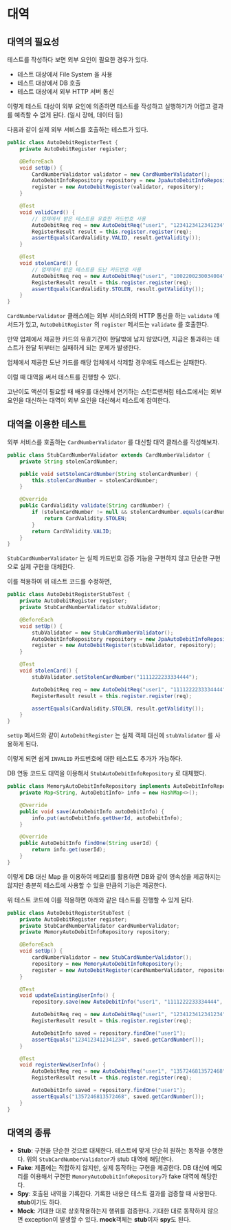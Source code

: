 # 대역

## 대역의 필요성

테스트를 작성하다 보면 외부 요인이 필요한 경우가 있다.

- 테스트 대상에서 File System 을 사용
- 테스트 대상에서 DB 호출
- 테스트 대상에서 외부 HTTP 서버 통신

이렇게 테스트 대상이 외부 요인에 의존하면 테스트를 작성하고 실행하기가 어렵고 결과를 예측할 수 없게 된다. (일시 장애, 데이터 등)

다음과 같이 실제 외부 서비스를 호출하는 테스트가 있다.

```java
public class AutoDebitRegisterTest {
    private AutoDebitRegister register;

    @BeforeEach
    void setUp() {
        CardNumberValidator validator = new CardNumberValidator();
        AutoDebitInfoRepository repository = new JpaAutoDebitInfoRepository();
        register = new AutoDebitRegister(validator, repository);
    }

    @Test
    void validCard() {
        // 업체에서 받은 테스트용 유효한 카드번호 사용
        AutoDebitReq req = new AutoDebitReq("user1", "1234123412341234");
        RegisterResult result = this.register.register(req);
        assertEquals(CardValidity.VALID, result.getValidity());
    }

    @Test
    void stolenCard() {
        // 업체에서 받은 테스트용 도난 카드번호 사용
        AutoDebitReq req = new AutoDebitReq("user1", "1002200230034004");
        RegisterResult result = this.register.register(req);
        assertEquals(CardValidity.STOLEN, result.getValidity());
    }
}
```

`CardNumberValidator` 클래스에는 외부 서비스와의 HTTP 통신을 하는 `validate` 메서드가 있고, `AutoDebitRegister` 의 `register` 메서드는 `validate` 를 호출한다.

만약 업체에서 제공한 카드의 유효기간이 한달밖에 남지 않았다면, 지금은 통과하는 테스트가 한달 뒤부터는 실패하게 되는 문제가 발생한다.

업체에서 제공한 도난 카드를 해당 업체에서 삭제할 경우에도 테스트는 실패한다.

이럴 때 대역을 써서 테스트를 진행할 수 있다.

고난이도 액션이 필요할 때 배우를 대신해서 연기하는 스턴트맨처럼 테스트에서는 외부 요인을 대신하는 대역이 외부 요인을 대신해서 테스트에 참여한다.

## 대역을 이용한 테스트

외부 서비스를 호출하는 `CardNumberValidator` 를 대신할 대역 클래스를 작성해보자.

```java
public class StubCardNumberValidator extends CardNumberValidator {
    private String stolenCardNumber;

    public void setStolenCardNumber(String stolenCardNumber) {
        this.stolenCardNumber = stolenCardNumber;
    }

    @Override
    public CardValidity validate(String cardNumber) {
        if (stolenCardNumber != null && stolenCardNumber.equals(cardNumber)) {
            return CardValidity.STOLEN;
        }
        return CardValidity.VALID;
    }
}
```

`StubCardNumberValidator` 는 실제 카드번호 검증 기능을 구현하지 않고 단순한 구현으로 실제 구현을 대체한다.

이를 적용하여 위 테스트 코드를 수정하면,

```java
public class AutoDebitRegisterStubTest {
    private AutoDebitRegister register;
    private StubCardNumberValidator stubValidator;

    @BeforeEach
    void setUp() {
        stubValidator = new StubCardNumberValidator();
        AutoDebitInfoRepository repository = new JpaAutoDebitInfoRepository();
        register = new AutoDebitRegister(stubValidator, repository);
    }

    @Test
    void stolenCard() {
        stubValidator.setStolenCardNumber("1111222233334444");

        AutoDebitReq req = new AutoDebitReq("user1", "1111222233334444");
        RegisterResult result = this.register.register(req);

        assertEquals(CardValidity.STOLEN, result.getValidity());
    }
}
```

`setUp` 메서드와 같이 `AutoDebitRegister` 는 실제 객체 대신에 `stubValidator` 를 사용하게 된다.

이렇게 되면 쉽게 `INVALID` 카드번호에 대한 테스트도 추가가 가능하다.

DB 연동 코드도 대역을 이용해서 `StubAutoDebitInfoRepository` 로 대체했다.

```java
public class MemoryAutoDebitInfoRepository implements AutoDebitInfoRepository {
    private Map<String, AutoDebitInfo> info = new HashMap<>();

    @Override
    public void save(AutoDebitInfo autoDebitInfo) {
        info.put(autoDebitInfo.getUserId, autoDebitInfo);
    }

    @Override
    public AutoDebitInfo findOne(String userId) {
        return info.get(userId);
    }
}
```

이렇게 DB 대신 Map 을 이용하여 메모리를 활용하면 DB와 같이 영속성을 제공하지는 않지만 충분히 테스트에 사용할 수 있을 만큼의 기능은 제공한다.

위 테스트 코드에 이를 적용하면 아래와 같은 테스트를 진행할 수 있게 된다.

```java
public class AutoDebitRegisterStubTest {
    private AutoDebitRegister register;
    private StubCardNumberValidator cardNumberValidator;
    private MemoryAutoDebitInfoRepository repository;

    @BeforeEach
    void setUp() {
        cardNumberValidator = new StubCardNumberValidator();
        repository = new MemoryAutoDebitInfoRepository();
        register = new AutoDebitRegister(cardNumberValidator, repository);
    }

    @Test
    void updateExistingUserInfo() {
        repository.save(new AutoDebitInfo("user1", "1111222233334444", LocalDateTime.now()));

        AutoDebitReq req = new AutoDebitReq("user1", "1234123412341234");
        RegisterResult result = this.register.register(req);

        AutoDebitInfo saved = repository.findOne("user1");
        assertEquals("1234123412341234", saved.getCardNumber());
    }

    @Test
    void registerNewUserInfo() {
        AutoDebitReq req = new AutoDebitReq("user1", "1357246813572468");
        RegisterResult result = this.register.register(req);

        AutoDebitInfo saved = repository.findOne("user1");
        assertEquals("1357246813572468", saved.getCardNumber());
    }
}
```

## 대역의 종류

- **Stub**: 구현을 단순한 것으로 대체한다. 테스트에 맞게 단순히 원하는 동작을 수행한다. 위의 `StubCardNumberValidator`가 stub 대역에 해당한다.
- **Fake**: 제품에는 적합하지 않지만, 실제 동작하는 구현을 제공한다. DB 대신에 메모리를 이용해서 구현한 `MemoryAutoDebitInfoRepository`가 fake 대역에 해당한다.
- **Spy**: 호출된 내역을 기록한다. 기록한 내용은 테스트 결과를 검증할 때 사용한다. **stub**이기도 하다.
- **Mock**: 기대한 대로 상호작용하는지 행위를 검증한다. 기대한 대로 동작하지 않으면 exception이 발생할 수 있다. **mock**객체는 **stub**이자 **spy**도 된다.  

